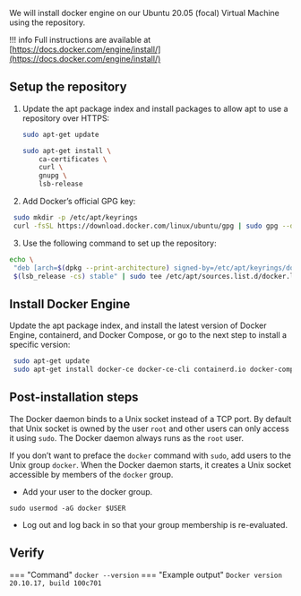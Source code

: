 We will install docker engine on our Ubuntu 20.05 (focal) Virtual Machine using the repository.

!!! info
    Full instructions are available at [https://docs.docker.com/engine/install/](https://docs.docker.com/engine/install/)

## Setup the repository

1. Update the apt package index and install packages to allow apt to use a repository over HTTPS:
   ``` bash
   sudo apt-get update
   
   sudo apt-get install \
       ca-certificates \
       curl \
       gnupg \
       lsb-release
   ```

2. Add Docker’s official GPG key:
``` bash
 sudo mkdir -p /etc/apt/keyrings
 curl -fsSL https://download.docker.com/linux/ubuntu/gpg | sudo gpg --dearmor -o /etc/apt/keyrings/docker.gpg
```

3. Use the following command to set up the repository:
``` bash
echo \
 "deb [arch=$(dpkg --print-architecture) signed-by=/etc/apt/keyrings/docker.gpg] https://download.docker.com/linux/ubuntu \
 $(lsb_release -cs) stable" | sudo tee /etc/apt/sources.list.d/docker.list > /dev/null
```

## Install Docker Engine

Update the apt package index, and install the latest version of Docker Engine, containerd, and Docker Compose, or go to the next step to install a specific version:

```` bash
 sudo apt-get update
 sudo apt-get install docker-ce docker-ce-cli containerd.io docker-compose-plugin
````


## Post-installation steps

The Docker daemon binds to a Unix socket instead of a TCP port. By default that Unix socket is owned by the user `root` and other users can only access it using `sudo`. The Docker daemon always runs as the `root` user.

If you don’t want to preface the `docker` command with `sudo`, add users to the Unix group `docker`. When the Docker daemon starts, it creates a Unix socket accessible by members of the `docker` group.

- Add your user to the docker group.

```
sudo usermod -aG docker $USER
```

- Log out and log back in so that your group membership is re-evaluated.

## Verify

=== "Command"
    ```
    docker --version
    ```
=== "Example output"
    ```
    Docker version 20.10.17, build 100c701
    ```




